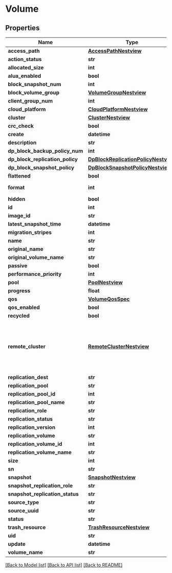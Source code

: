 # Volume

## Properties
Name | Type | Description | Notes
------------ | ------------- | ------------- | -------------
**access_path** | [**AccessPathNestview**](AccessPathNestview.md) |  | [optional] 
**action_status** | **str** |  | [optional] 
**allocated_size** | **int** |  | [optional] 
**alua_enabled** | **bool** |  | [optional] 
**block_snapshot_num** | **int** |  | [optional] 
**block_volume_group** | [**VolumeGroupNestview**](VolumeGroupNestview.md) |  | [optional] 
**client_group_num** | **int** |  | [optional] 
**cloud_platform** | [**CloudPlatformNestview**](CloudPlatformNestview.md) |  | [optional] 
**cluster** | [**ClusterNestview**](ClusterNestview.md) |  | [optional] 
**crc_check** | **bool** |  | [optional] 
**create** | **datetime** |  | [optional] 
**description** | **str** |  | [optional] 
**dp_block_backup_policy_num** | **int** |  | [optional] 
**dp_block_replication_policy** | [**DpBlockReplicationPolicyNestview**](DpBlockReplicationPolicyNestview.md) |  | [optional] 
**dp_block_snapshot_policy** | [**DpBlockSnapshotPolicyNestview**](DpBlockSnapshotPolicyNestview.md) |  | [optional] 
**flattened** | **bool** |  | [optional] 
**format** | **int** | 128 or 129 (advanced) | [optional] 
**hidden** | **bool** |  | [optional] 
**id** | **int** |  | [optional] 
**image_id** | **str** |  | [optional] 
**latest_snapshot_time** | **datetime** |  | [optional] 
**migration_stripes** | **int** |  | [optional] 
**name** | **str** |  | [optional] 
**original_name** | **str** |  | [optional] 
**original_volume_name** | **str** |  | [optional] 
**passive** | **bool** |  | [optional] 
**performance_priority** | **int** | 0 or 1 | [optional] 
**pool** | [**PoolNestview**](PoolNestview.md) |  | [optional] 
**progress** | **float** |  | [optional] 
**qos** | [**VolumeQosSpec**](VolumeQosSpec.md) |  | [optional] 
**qos_enabled** | **bool** |  | [optional] 
**recycled** | **bool** | trash | [optional] 
**remote_cluster** | [**RemoteClusterNestview**](RemoteClusterNestview.md) | the volume is replicated from a remote cluster, via snapshot or IO | [optional] 
**replication_dest** | **str** |  | [optional] 
**replication_pool** | **str** |  | [optional] 
**replication_pool_id** | **int** |  | [optional] 
**replication_pool_name** | **str** |  | [optional] 
**replication_role** | **str** |  | [optional] 
**replication_status** | **str** |  | [optional] 
**replication_version** | **int** |  | [optional] 
**replication_volume** | **str** |  | [optional] 
**replication_volume_id** | **int** |  | [optional] 
**replication_volume_name** | **str** |  | [optional] 
**size** | **int** |  | [optional] 
**sn** | **str** |  | [optional] 
**snapshot** | [**SnapshotNestview**](SnapshotNestview.md) |  | [optional] 
**snapshot_replication_role** | **str** |  | [optional] 
**snapshot_replication_status** | **str** |  | [optional] 
**source_type** | **str** |  | [optional] 
**source_uuid** | **str** |  | [optional] 
**status** | **str** |  | [optional] 
**trash_resource** | [**TrashResourceNestview**](TrashResourceNestview.md) |  | [optional] 
**uid** | **str** |  | [optional] 
**update** | **datetime** |  | [optional] 
**volume_name** | **str** |  | [optional] 

[[Back to Model list]](../README.md#documentation-for-models) [[Back to API list]](../README.md#documentation-for-api-endpoints) [[Back to README]](../README.md)


